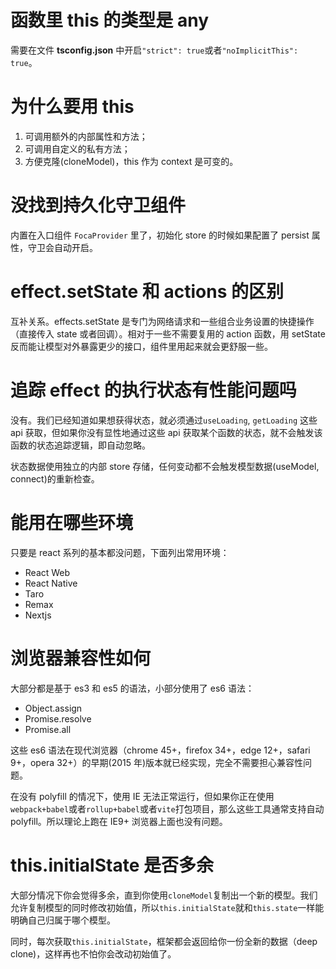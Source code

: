 # <!-- {docsify-ignore} -->

# 函数里 this 的类型是 any

需要在文件 **tsconfig.json** 中开启`"strict": true`或者`"noImplicitThis": true`。

# 为什么要用 this

1. 可调用额外的内部属性和方法；
2. 可调用自定义的私有方法；
3. 方便克隆(cloneModel)，this 作为 context 是可变的。

# 没找到持久化守卫组件

内置在入口组件 `FocaProvider` 里了，初始化 store 的时候如果配置了 persist 属性，守卫会自动开启。

# effect.setState 和 actions 的区别

互补关系。effects.setState 是专门为网络请求和一些组合业务设置的快捷操作（直接传入 state 或者回调）。相对于一些不需要复用的 action 函数，用 setState 反而能让模型对外暴露更少的接口，组件里用起来就会更舒服一些。

# 追踪 effect 的执行状态有性能问题吗

没有。我们已经知道如果想获得状态，就必须通过`useLoading`, `getLoading` 这些 api 获取，但如果你没有显性地通过这些 api 获取某个函数的状态，就不会触发该函数的状态追踪逻辑，即自动忽略。

状态数据使用独立的内部 store 存储，任何变动都不会触发模型数据(useModel, connect)的重新检查。

# 能用在哪些环境

只要是 react 系列的基本都没问题，下面列出常用环境：

- React Web
- React Native
- Taro
- Remax
- Nextjs

# 浏览器兼容性如何

大部分都是基于 es3 和 es5 的语法，小部分使用了 es6 语法：

- Object.assign
- Promise.resolve
- Promise.all

这些 es6 语法在现代浏览器（chrome 45+，firefox 34+，edge 12+，safari 9+，opera 32+）的早期(2015 年)版本就已经实现，完全不需要担心兼容性问题。

在没有 polyfill 的情况下，使用 IE 无法正常运行，但如果你正在使用`webpack+babel`或者`rollup+babel`或者`vite`打包项目，那么这些工具通常支持自动 polyfill。所以理论上跑在 IE9+ 浏览器上面也没有问题。

# this.initialState 是否多余

大部分情况下你会觉得多余，直到你使用`cloneModel`复制出一个新的模型。我们允许复制模型的同时修改初始值，所以`this.initialState`就和`this.state`一样能明确自己归属于哪个模型。

同时，每次获取`this.initialState`，框架都会返回给你一份全新的数据（deep clone)，这样再也不怕你会改动初始值了。

